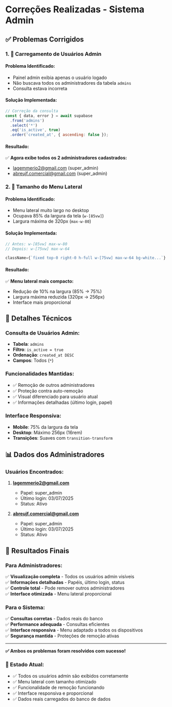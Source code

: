 # Correções Realizadas - Sistema Admin

## ✅ Problemas Corrigidos

### 1. 👥 **Carregamento de Usuários Admin**

#### **Problema Identificado:**
- Painel admin exibia apenas o usuário logado
- Não buscava todos os administradores da tabela `admins`
- Consulta estava incorreta

#### **Solução Implementada:**
```javascript
// Correção da consulta
const { data, error } = await supabase
  .from('admins')
  .select('*')
  .eq('is_active', true)
  .order('created_at', { ascending: false });
```

#### **Resultado:**
✅ **Agora exibe todos os 2 administradores cadastrados:**
- lagemmerio2@gmail.com (super_admin)
- abreujf.comercial@gmail.com (super_admin)

### 2. 📱 **Tamanho do Menu Lateral**

#### **Problema Identificado:**
- Menu lateral muito largo no desktop
- Ocupava 85% da largura da tela (`w-[85vw]`)
- Largura máxima de 320px (`max-w-80`)

#### **Solução Implementada:**
```javascript
// Antes: w-[85vw] max-w-80
// Depois: w-[75vw] max-w-64

className={`fixed top-0 right-0 h-full w-[75vw] max-w-64 bg-white...`}
```

#### **Resultado:**
✅ **Menu lateral mais compacto:**
- Redução de 10% na largura (85% → 75%)
- Largura máxima reduzida (320px → 256px)
- Interface mais proporcional

## 🔧 Detalhes Técnicos

### **Consulta de Usuários Admin:**
- **Tabela**: `admins`
- **Filtro**: `is_active = true`
- **Ordenação**: `created_at DESC`
- **Campos**: Todos (`*`)

### **Funcionalidades Mantidas:**
- ✅ Remoção de outros administradores
- ✅ Proteção contra auto-remoção
- ✅ Visual diferenciado para usuário atual
- ✅ Informações detalhadas (último login, papel)

### **Interface Responsiva:**
- **Mobile**: 75% da largura da tela
- **Desktop**: Máximo 256px (16rem)
- **Transições**: Suaves com `transition-transform`

## 📊 Dados dos Administradores

### **Usuários Encontrados:**
1. **lagemmerio2@gmail.com**
   - Papel: super_admin
   - Último login: 03/07/2025
   - Status: Ativo

2. **abreujf.comercial@gmail.com**
   - Papel: super_admin
   - Último login: 03/07/2025
   - Status: Ativo

## 🎯 Resultados Finais

### **Para Administradores:**
✅ **Visualização completa** - Todos os usuários admin visíveis  
✅ **Informações detalhadas** - Papéis, último login, status  
✅ **Controle total** - Pode remover outros administradores  
✅ **Interface otimizada** - Menu lateral proporcional  

### **Para o Sistema:**
✅ **Consultas corretas** - Dados reais do banco  
✅ **Performance adequada** - Consultas eficientes  
✅ **Interface responsiva** - Menu adaptado a todos os dispositivos  
✅ **Segurança mantida** - Proteções de remoção ativas  

---

**✅ Ambos os problemas foram resolvidos com sucesso!**

### 📍 Estado Atual:
- ✅ Todos os usuários admin são exibidos corretamente
- ✅ Menu lateral com tamanho otimizado
- ✅ Funcionalidade de remoção funcionando
- ✅ Interface responsiva e proporcional
- ✅ Dados reais carregados do banco de dados
